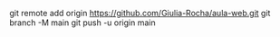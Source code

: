 git remote add origin https://github.com/Giulia-Rocha/aula-web.git
git branch -M main
git push -u origin main
